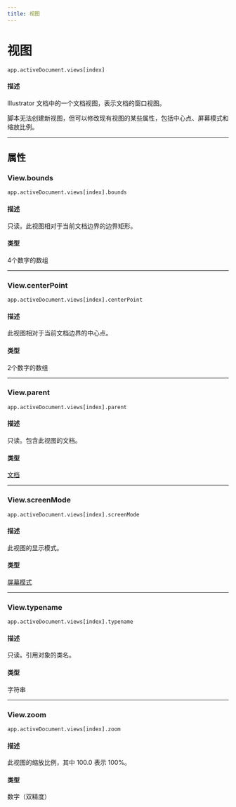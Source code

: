 ```yaml
---
title: 视图
---
```

# 视图

`app.activeDocument.views[index]`

#### 描述

Illustrator 文档中的一个文档视图，表示文档的窗口视图。

脚本无法创建新视图，但可以修改现有视图的某些属性，包括中心点、屏幕模式和缩放比例。

---

## 属性

### View.bounds

`app.activeDocument.views[index].bounds`

#### 描述

只读。此视图相对于当前文档边界的边界矩形。

#### 类型

4个数字的数组

---

### View.centerPoint

`app.activeDocument.views[index].centerPoint`

#### 描述

此视图相对于当前文档边界的中心点。

#### 类型

2个数字的数组

---

### View.parent

`app.activeDocument.views[index].parent`

#### 描述

只读。包含此视图的文档。

#### 类型

[文档](.././Document)

---

### View.screenMode

`app.activeDocument.views[index].screenMode`

#### 描述

此视图的显示模式。

#### 类型

[屏幕模式](../scripting-constants#screenmode)

---

### View.typename

`app.activeDocument.views[index].typename`

#### 描述

只读。引用对象的类名。

#### 类型

字符串

---

### View.zoom

`app.activeDocument.views[index].zoom`

#### 描述

此视图的缩放比例，其中 100.0 表示 100%。

#### 类型

数字（双精度）
